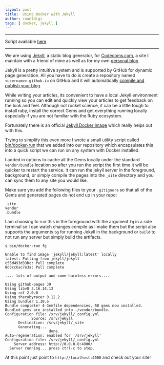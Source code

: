 ```yaml
---
layout: post
title:  Using Docker with Jekyll
author: countdigi
tags: [ docker, jekyll ]
---
```


---

Script available [here](https://github.com/codecoms/codecoms.github.io/tree/master/bin/docker-run)

---

We are using [Jekyll](https://jekyllrb.com/), a static blog generator, for [Codecoms.com](http://codecoms.com),
a site I maintain with a friend of mine as well as for my own [personal blog](http://digicat.org).

Jekyll is a pretty intuitive system and is supported by GitHub for dynamic page generation. All
you have to do is create a repository named `<username>.github.io` on GitHub and
it will automatically [compile and publish your blog](https://help.github.com/articles/using-jekyll-with-pages/).

While writing your articles, its convenient to have a local Jekyll environment running so you can edit and
quickly view your articles to get feedback on the look and feel. Although not rocket science, it
can be a little tough to install ruby, install the correct Gems and get everything running locally
especially if you are not familiar with the Ruby ecosystem.

Fortunately there is an official [Jekyll Docker Image](https://github.com/jekyll/docker) which really helps out with this.

Trying to simplify this even more I wrote a small utility script called
[bin/docker-run](https://github.com/codecoms/codecoms.github.io/tree/master/bin/docker-run)
that we added into our repository which encapsulates this into a quick script we can run on any system with Docker installed.

I added in options to cache all the Gems locally under the standard `vendor/bundle` location
so after you run the script the first time it
will be quicker to restart the service. It can run the jekyll server in the foreground, background,
or simply compile the pages into the `_site` directory and you can sync them to any site you would like.

Make sure you add the following files to your `.gitignore` so that all of the Gems and generated
pages do not end up in your repo:

    _site
    vendor
    .bundle

I am choosing to run this in the foreground with the argument `fg` in a side terminal so I can
watch changes compile as I make them but the script also supports the arguments `bg` for
running Jekyll in the background or `build` to not run any server but simply build the artifacts.

    $ bin/docker-run fg

    Unable to find image 'jekyll/jekyll:latest' locally
    latest: Pulling from jekyll/jekyll
    c55d493d33bc: Pull complete
    8d3cc6ac7e3a: Pull complete

    .... lots of output and some harmless errors....

    Using github-pages 39
    Using libv8 3.16.14.13
    Using ref 2.0.0
    Using therubyracer 0.12.2
    Using bundler 1.10.6
    Bundle complete! 4 Gemfile dependencies, 58 gems now installed.
    Bundled gems are installed into ./vendor/bundle.
    Configuration file: /srv/jekyll/_config.yml
                Source: /srv/jekyll
          Destination: /srv/jekyll/_site
          Generating...
                        done.
    Auto-regeneration: enabled for '/srv/jekyll'
    Configuration file: /srv/jekyll/_config.yml
        Server address: http://0.0.0.0:4000/
      Server running... press ctrl-c to stop.

At this point just point to `http://localhost:4000` and check out your site!


